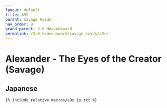 ```yaml
---
layout: default
title: A9S
parent: Savage Raids
nav_order: 9
grand_parent: 3.0 Heavensward
permalink: /3.0_heavensward/savage_raids/a9s/
---
```


# Alexander - The Eyes of the Creator (Savage)

## Japanese
```
{% include_relative macros/a9s.jp.txt %}
```
